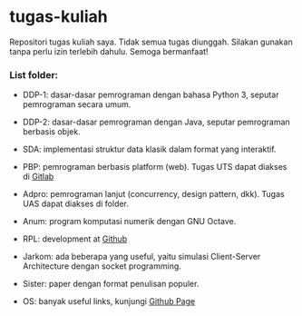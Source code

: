 # tugas-kuliah

Repositori tugas kuliah saya. Tidak semua tugas diunggah. Silakan gunakan tanpa perlu izin terlebih dahulu. Semoga bermanfaat!

### List folder: 

- DDP-1: dasar-dasar pemrograman dengan bahasa Python 3, seputar pemrograman secara umum.

- DDP-2: dasar-dasar pemrograman dengan Java, seputar pemrograman berbasis objek.

- SDA: implementasi struktur data klasik dalam format yang interaktif.

- PBP: pemrograman berbasis platform (web). Tugas UTS dapat diakses di [Gitlab](https://gitlab.com/hamonangan.nito/uts-pbp-e03)

- Adpro: pemrograman lanjut (concurrency, design pattern, dkk). Tugas UAS dapat diakses di folder.

- Anum: program komputasi numerik dengan GNU Octave.

- RPL: development at [Github](https://github.com/hamonangann/jarkomolla)

- Jarkom: ada beberapa yang useful, yaitu simulasi Client-Server Architecture dengan socket programming.

- Sister: paper dengan format penulisan populer.

- OS: banyak useful links, kunjungi [Github Page](https://hamonangann.github.io/os212/)
